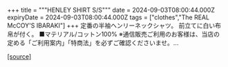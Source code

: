 +++
title = """HENLEY SHIRT S/S"""
date = 2024-09-03T08:00:44.000Z
expiryDate = 2024-09-03T08:00:44.000Z
tags = ["clothes","The REAL McCOY'S IBARAKI"]
+++
定番の半袖ヘンリーネックシャツ。 前立てに白い布帛が付く。 ■マテリアル/コットン100% ※通信販売ご利用のお客様は、当店の定める「ご利用案内」「特商法」を必ずご確認くださいませ。...

[[source]](https://the-realmccoys.ocnk.net/product/319)
